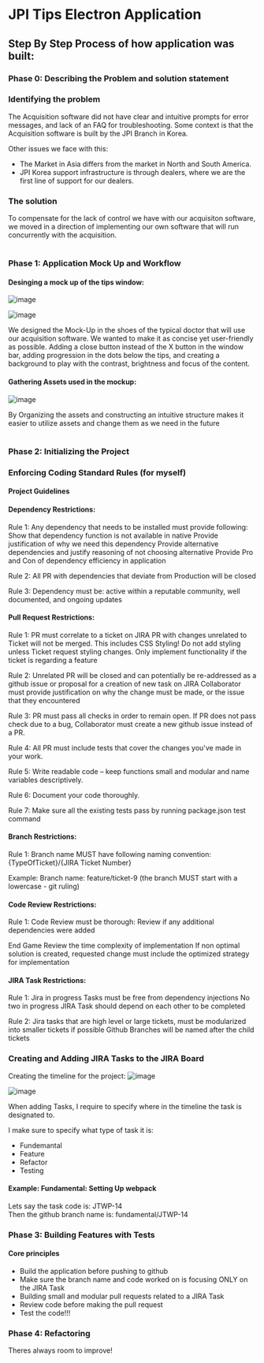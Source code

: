 # JPI Tips Electron Application

## Step By Step Process of how application was built:

### Phase 0: Describing the Problem and solution statement

### Identifying the problem

The Acquisition software did not have clear and intuitive prompts for error messages, and lack of an FAQ for troubleshooting. Some context is that the Acquisition software is built by the JPI Branch in Korea.

Other issues we face with this:
- The Market in Asia differs from the market in North and South America.
- JPI Korea support infrastructure is through dealers, where we are the first line of support for our dealers.

### The solution

To compensate for the lack of control we have with our acquisiton software, we moved in a direction of implementing our own software that will run concurrently with the acquisition.

#

### Phase 1: Application Mock Up and Workflow

#### Desinging a mock up of the tips window:

![image](https://github.com/chitangchin/JPI-Tips-Window-App/assets/96362668/f0ca3994-bfe3-47a1-af32-bafb9b3586b9)

![image](https://github.com/chitangchin/JPI-Tips-Window-App/assets/96362668/216601eb-1dde-4fcd-b443-387c4622eb41)

We designed the Mock-Up in the shoes of the typical doctor that will use our acquisition software. We wanted to make it as concise yet user-friendly as possible. Adding a close button instead of the X button in the window bar, adding progression in the dots below the tips, and creating a background to play with the contrast, brightness and focus of the content.

#### Gathering Assets used in the mockup:

![image](https://github.com/chitangchin/JPI-Tips-Window-App/assets/96362668/90fb9876-ce09-4c44-89a7-571853725d21)

By Organizing the assets and constructing an intuitive structure makes it easier to utilize assets and change them as we need in the future

#

### Phase 2: Initializing the Project

### Enforcing Coding Standard Rules (for myself)

#### Project Guidelines

#### Dependency Restrictions:

Rule 1: Any dependency that needs to be installed must provide following:
Show that dependency function is not available in native
Provide justification of why we need this dependency
Provide alternative dependencies and justify reasoning of not choosing alternative
Provide Pro and Con of dependency efficiency in application

Rule 2: All PR with dependencies that deviate from Production will be closed

Rule 3: Dependency must be: active within a reputable community, well documented, and ongoing updates

#### Pull Request Restrictions:

Rule 1: PR must correlate to a ticket on JIRA
PR with changes unrelated to Ticket will not be merged. This includes CSS Styling! Do not add styling unless Ticket request styling changes. Only implement functionality if the ticket is regarding a feature

Rule 2: Unrelated PR will be closed and can potentially be re-addressed as a github issue or proposal for a creation of new task on JIRA
Collaborator must provide justification on why the change must be made, or the issue that they encountered

Rule 3: PR must pass all checks in order to remain open.
If PR does not pass check due to a bug, Collaborator must create a new github issue instead of a PR.

Rule 4: All PR must include tests that cover the changes you've made in your work.

Rule 5: Write readable code – keep functions small and modular and name variables descriptively.

Rule 6: Document your code thoroughly.

Rule 7: Make sure all the existing tests pass by running package.json test command

#### Branch Restrictions:

Rule 1: Branch name MUST have following naming convention: 
{TypeOfTicket}/{JIRA Ticket Number}

Example:
Branch name: feature/ticket-9
(the branch MUST start with a lowercase - git ruling) 

#### Code Review Restrictions:

Rule 1: Code Review must be thorough:
Review if any additional dependencies were added

End Game
Review the time complexity of implementation
If non optimal solution is created, requested change must include the optimized strategy for implementation

#### JIRA Task Restrictions:

Rule 1: Jira in progress Tasks must be free from dependency injections
No two in progress JIRA Task should depend on each other to be completed

Rule 2: Jira tasks that are high level or large tickets, must be modularized into smaller tickets if possible
Github Branches will be named after the child tickets

### Creating and Adding JIRA Tasks to the JIRA Board

Creating the timeline for the project:
![image](https://github.com/chitangchin/JPI-Tips-Window-App/assets/96362668/d83583f0-378e-470b-b35a-0a14bd71bfd4)

![image](https://github.com/chitangchin/JPI-Tips-Window-App/assets/96362668/11099f0d-f347-44b9-979a-e066346ca9a6)

When adding Tasks, I require to specify where in the timeline the task is designated to.

I make sure to specify what type of task it is:
- Fundemantal
- Feature
- Refactor
- Testing

#### Example: Fundamental: Setting Up webpack
Lets say the task code is: JTWP-14
<br>
Then the github branch name is: fundamental/JTWP-14

### Phase 3: Building Features with Tests

#### Core principles

- Build the application before pushing to github
- Make sure the branch name and code worked on is focusing ONLY on the JIRA Task
- Building small and modular pull requests related to a JIRA Task
- Review code before making the pull request
- Test the code!!!

### Phase 4: Refactoring

Theres always room to improve!
